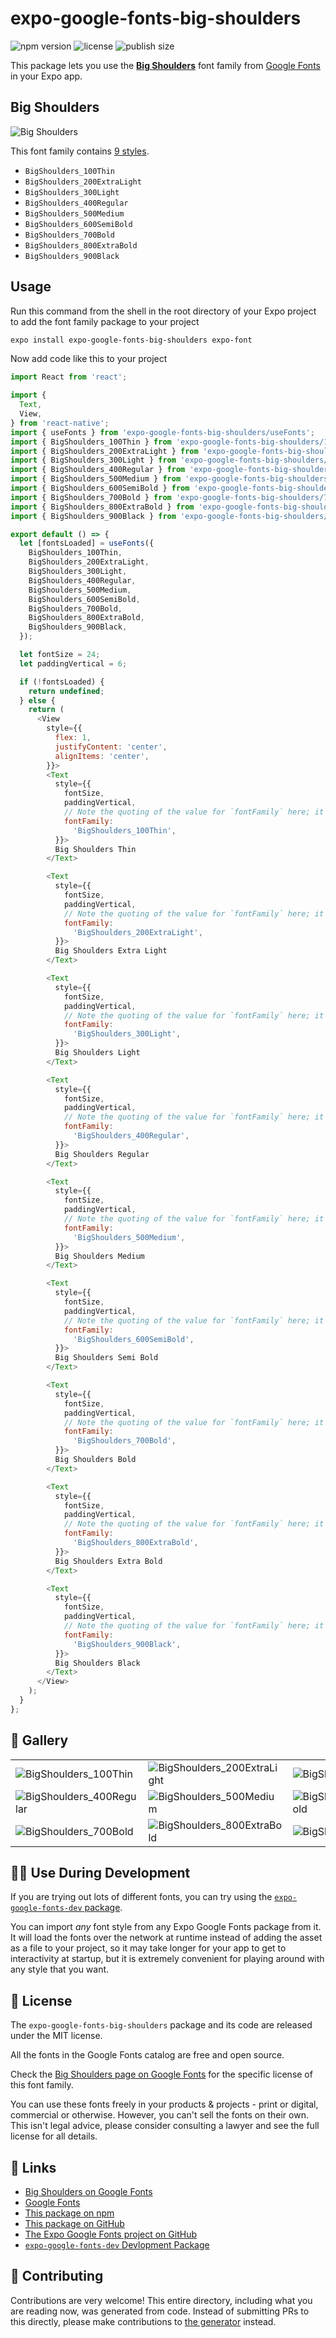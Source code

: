 # expo-google-fonts-big-shoulders

![npm version](https://flat.badgen.net/npm/v/expo-google-fonts-big-shoulders)
![license](https://flat.badgen.net/github/license/expo/google-fonts)
![publish size](https://flat.badgen.net/packagephobia/install/expo-google-fonts-big-shoulders)

This package lets you use the [**Big Shoulders**](https://fonts.google.com/specimen/Big+Shoulders) font family from [Google Fonts](https://fonts.google.com/) in your Expo app.

## Big Shoulders

![Big Shoulders](./font-family.png)

This font family contains [9 styles](#-gallery).

- `BigShoulders_100Thin`
- `BigShoulders_200ExtraLight`
- `BigShoulders_300Light`
- `BigShoulders_400Regular`
- `BigShoulders_500Medium`
- `BigShoulders_600SemiBold`
- `BigShoulders_700Bold`
- `BigShoulders_800ExtraBold`
- `BigShoulders_900Black`

## Usage

Run this command from the shell in the root directory of your Expo project to add the font family package to your project
```sh
expo install expo-google-fonts-big-shoulders expo-font
```

Now add code like this to your project
```js
import React from 'react';

import {
  Text,
  View,
} from 'react-native';
import { useFonts } from 'expo-google-fonts-big-shoulders/useFonts';
import { BigShoulders_100Thin } from 'expo-google-fonts-big-shoulders/100Thin';
import { BigShoulders_200ExtraLight } from 'expo-google-fonts-big-shoulders/200ExtraLight';
import { BigShoulders_300Light } from 'expo-google-fonts-big-shoulders/300Light';
import { BigShoulders_400Regular } from 'expo-google-fonts-big-shoulders/400Regular';
import { BigShoulders_500Medium } from 'expo-google-fonts-big-shoulders/500Medium';
import { BigShoulders_600SemiBold } from 'expo-google-fonts-big-shoulders/600SemiBold';
import { BigShoulders_700Bold } from 'expo-google-fonts-big-shoulders/700Bold';
import { BigShoulders_800ExtraBold } from 'expo-google-fonts-big-shoulders/800ExtraBold';
import { BigShoulders_900Black } from 'expo-google-fonts-big-shoulders/900Black';

export default () => {
  let [fontsLoaded] = useFonts({
    BigShoulders_100Thin,
    BigShoulders_200ExtraLight,
    BigShoulders_300Light,
    BigShoulders_400Regular,
    BigShoulders_500Medium,
    BigShoulders_600SemiBold,
    BigShoulders_700Bold,
    BigShoulders_800ExtraBold,
    BigShoulders_900Black,
  });

  let fontSize = 24;
  let paddingVertical = 6;

  if (!fontsLoaded) {
    return undefined;
  } else {
    return (
      <View
        style={{
          flex: 1,
          justifyContent: 'center',
          alignItems: 'center',
        }}>
        <Text
          style={{
            fontSize,
            paddingVertical,
            // Note the quoting of the value for `fontFamily` here; it expects a string!
            fontFamily:
              'BigShoulders_100Thin',
          }}>
          Big Shoulders Thin
        </Text>

        <Text
          style={{
            fontSize,
            paddingVertical,
            // Note the quoting of the value for `fontFamily` here; it expects a string!
            fontFamily:
              'BigShoulders_200ExtraLight',
          }}>
          Big Shoulders Extra Light
        </Text>

        <Text
          style={{
            fontSize,
            paddingVertical,
            // Note the quoting of the value for `fontFamily` here; it expects a string!
            fontFamily:
              'BigShoulders_300Light',
          }}>
          Big Shoulders Light
        </Text>

        <Text
          style={{
            fontSize,
            paddingVertical,
            // Note the quoting of the value for `fontFamily` here; it expects a string!
            fontFamily:
              'BigShoulders_400Regular',
          }}>
          Big Shoulders Regular
        </Text>

        <Text
          style={{
            fontSize,
            paddingVertical,
            // Note the quoting of the value for `fontFamily` here; it expects a string!
            fontFamily:
              'BigShoulders_500Medium',
          }}>
          Big Shoulders Medium
        </Text>

        <Text
          style={{
            fontSize,
            paddingVertical,
            // Note the quoting of the value for `fontFamily` here; it expects a string!
            fontFamily:
              'BigShoulders_600SemiBold',
          }}>
          Big Shoulders Semi Bold
        </Text>

        <Text
          style={{
            fontSize,
            paddingVertical,
            // Note the quoting of the value for `fontFamily` here; it expects a string!
            fontFamily:
              'BigShoulders_700Bold',
          }}>
          Big Shoulders Bold
        </Text>

        <Text
          style={{
            fontSize,
            paddingVertical,
            // Note the quoting of the value for `fontFamily` here; it expects a string!
            fontFamily:
              'BigShoulders_800ExtraBold',
          }}>
          Big Shoulders Extra Bold
        </Text>

        <Text
          style={{
            fontSize,
            paddingVertical,
            // Note the quoting of the value for `fontFamily` here; it expects a string!
            fontFamily:
              'BigShoulders_900Black',
          }}>
          Big Shoulders Black
        </Text>
      </View>
    );
  }
};

```

## 🔡 Gallery


||||
|-|-|-|
|![BigShoulders_100Thin](.//100Thin/BigShoulders_100Thin.ttf.png)|![BigShoulders_200ExtraLight](.//200ExtraLight/BigShoulders_200ExtraLight.ttf.png)|![BigShoulders_300Light](.//300Light/BigShoulders_300Light.ttf.png)||
|![BigShoulders_400Regular](.//400Regular/BigShoulders_400Regular.ttf.png)|![BigShoulders_500Medium](.//500Medium/BigShoulders_500Medium.ttf.png)|![BigShoulders_600SemiBold](.//600SemiBold/BigShoulders_600SemiBold.ttf.png)||
|![BigShoulders_700Bold](.//700Bold/BigShoulders_700Bold.ttf.png)|![BigShoulders_800ExtraBold](.//800ExtraBold/BigShoulders_800ExtraBold.ttf.png)|![BigShoulders_900Black](.//900Black/BigShoulders_900Black.ttf.png)||


## 👩‍💻 Use During Development

If you are trying out lots of different fonts, you can try using the [`expo-google-fonts-dev` package](https://github.com/freeboub/google-fonts/tree/master/font-packages/dev#readme).

You can import *any* font style from any Expo Google Fonts package from it. It will load the fonts
over the network at runtime instead of adding the asset as a file to your project, so it may take longer
for your app to get to interactivity at startup, but it is extremely convenient
for playing around with any style that you want.

## 📖 License

The `expo-google-fonts-big-shoulders` package and its code are released under the MIT license.

All the fonts in the Google Fonts catalog are free and open source.

Check the [Big Shoulders page on Google Fonts](https://fonts.google.com/specimen/Big+Shoulders) for the specific license of this font family.

You can use these fonts freely in your products & projects - print or digital, commercial or otherwise. However, you can't sell the fonts on their own. This isn't legal advice, please consider consulting a lawyer and see the full license for all details.

## 🔗 Links

- [Big Shoulders on Google Fonts](https://fonts.google.com/specimen/Big+Shoulders)
- [Google Fonts](https://fonts.google.com/)
- [This package on npm](https://www.npmjs.com/package/expo-google-fonts-big-shoulders)
- [This package on GitHub](https://github.com/freeboub/google-fonts/tree/master/font-packages/big-shoulders)
- [The Expo Google Fonts project on GitHub](https://github.com/freeboub/google-fonts)
- [`expo-google-fonts-dev` Devlopment Package](https://github.com/freeboub/google-fonts/tree/master/font-packages/dev)

## 🤝 Contributing

Contributions are very welcome! This entire directory, including what you are reading now, was generated from code. Instead of submitting PRs to this directly, please make contributions to [the generator](https://github.com/freeboub/google-fonts/tree/master/packages/generator) instead.
